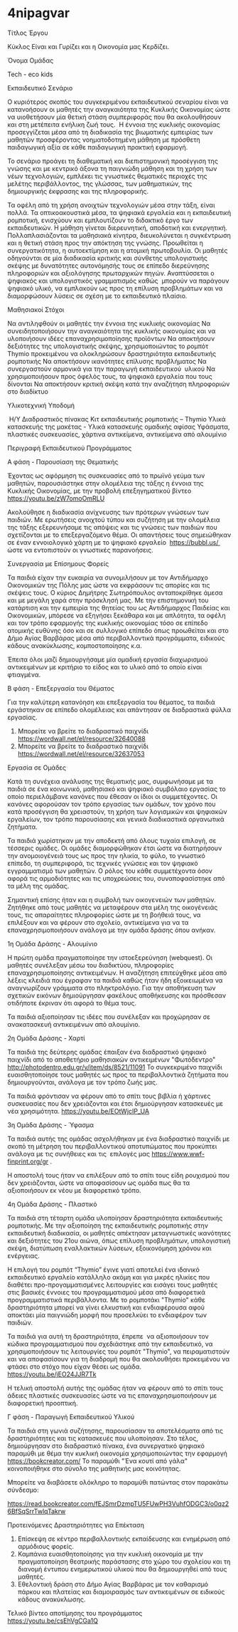  # 4nipagvar
Τίτλος Έργου

Κύκλος Είναι και Γυρίζει και η Οικονομία μας Κερδίζει.

Όνομα Ομάδας

Tech - eco kids

Εκπαιδευτικό Σενάριο

Ο κυριότερος σκοπός του συγκεκριμένου εκπαιδευτικού σεναρίου είναι να κατανοήσουν οι μαθητές την αναγκαιότητα της Κυκλικής Οικονομίας ώστε να υιοθετήσουν μία θετική στάση συμπεριφοράς που θα ακολουθήσουν και στη μετέπειτα ενήλικη ζωή τους.  Η έννοια της κυκλικής οικονομίας προσεγγίζεται μέσα από τη διαδικασία της βιωματικής εμπειρίας των μαθητών προσφέροντας νοηματοδοτημένη μάθηση με πρόσθετη παιδαγωγική αξία σε κάθε παιδαγωγική πρακτική εφαρμογή.

Το σενάριο προάγει τη διαθεματική και διεπιστημονική προσέγγιση της γνώσης και με κεντρικό άξονα τη παιγνιώδη μάθηση και τη χρήση των νέων τεχνολογιών, εμπλέκει τις γνωστικές θεματικές περιοχές της μελέτης περιβάλλοντος, της γλώσσας, των μαθηματικών, της δημιουργικής έκφρασης και της πληροφορικής.

Τα οφέλη από τη χρήση ανοιχτών τεχνολογιών μέσα στην τάξη, είναι πολλά. Τα οπτικοακουστικά μέσα, τα ψηφιακά εργαλεία και η εκπαιδευτική ρομποτική, ενισχύουν και εμπλουτίζουν το διδακτικό έργο των εκπαιδευτικών. Η μάθηση γίνεται διερευνητική, αποδοτική και ενεργητική. Πολλαπλασιάζονται τα μαθησιακά κίνητρα, διευκολύνεται η συγκέντρωση και η θετική στάση προς την απόκτηση της γνώσης. Προωθείται η συνεργατικότητα, η αυτοεκτίμηση και η ατομική πρωτοβουλία. Οι μαθητές οδηγούνται σε μία διαδικασία κριτικής και σύνθετης υπολογιστικής σκέψης με δυνατότητες αυτονόμησής τους σε επίπεδο διερεύνησης πληροφοριών και αξιολόγησης πρωταρχικών πηγών. Αναπτύσσεται ο ψηφιακός και υπολογιστικός γραμματισμός καθώς  μπορούν να παράγουν ψηφιακό υλικό, να εμπλακούν ως προς τη επίλυση προβλημάτων και να διαμορφώσουν λύσεις σε σχέση με το εκπαιδευτικό πλαίσιο.

Μαθησιακοί Στόχοι

Να αντιληφθούν οι μαθητές την έννοια της κυκλικής οικονομίας
Να συνειδητοποιήσουν την αναγκαιότητα της κυκλικής οικονομίας και να υλοποιήσουν ιδέες επαναχρησιμοποίησης προϊόντων
Να αποκτήσουν δεξιότητες της υπολογιστικής σκέψης, χρησιμοποιώντας το ρομπότ Thymio προκειμένου να ολοκληρώσουν δραστηριότητα εκπαιδευτικής ρομποτικής
Να αποκτήσουν ικανότητες επίλυσης προβλήματος
Να συνεργαστούν αρμονικά για την παραγωγή εκπαιδευτικού  υλικού
Να χρησιμοποιήσουν προς όφελός τους, τα ψηφιακά εργαλεία που τους δίνονται
Να αποκτήσουν κριτική σκέψη κατά την αναζήτηση πληροφοριών στο διαδίκτυο

Υλικοτεχνική Υποδομή

 Η/Υ
Διαδραστικός πίνακας
Κιτ εκπαιδευτικής ρομποτικής – Thymio
Υλικά κατασκευής της μακέτας - Υλικά κατασκευής ομαδικής αφίσας
Υφάσματα, πλαστικές συσκευασίες, χάρτινα αντικείμενα, αντικείμενα από αλουμίνιο

Περιγραφή Εκπαιδευτικού Προγράμματος

Α φάση - Παρουσίαση της Θεματικής

Έχοντας ως αφόρμηση τις συσκευασίες από το πρωϊνό γεύμα των μαθητών, παρουσιάστηκε στην ολομέλεια της τάξης η έννοια της Κυκλικής Οικονομίας, με την προβολή επεξηγηματικού βίντεο https://youtu.be/zW7omoOmRLU

Ακολούθησε η διαδικασία ανίχνευσης των πρότερων γνώσεων των παιδιών. Με ερωτήσεις ανοιχτού τύπου και συζήτηση με την ολομέλεια της τάξης εξερευνήσαμε τις απόψεις και τις γνώσεις των παιδιών που σχετίζονται με το επεξεργαζόμενο θέμα. Οι απαντήσεις τους σημειώθηκαν σε έναν εννοιολογικό χάρτη με το ψηφιακό εργαλείο  https://bubbl.us/  ώστε να εντοπιστούν οι γνωστικές παρανοήσεις.

Συνεργασία με Επίσημους Φορείς

Τα παιδιά είχαν την ευκαιρία να συνομιλήσουν με τον Αντιδήμαρχο Οικονομικών της Πόλης μας ώστε να εκφράσουν τις απορίες και τις σκέψεις τους. Ο κύριος Δημήτρης Σωτηρόπουλος ανταποκρίθηκε άμεσα και με μεγάλη χαρά στην πρόσκλησή μας. Με την επιστημονική του κατάρτιση και την εμπειρία της θητείας του ως Αντιδήμαρχος Παιδείας και Οικονομικών, μπόρεσε να εξηγήσει ξεκάθαρα και με απλότητα, τα οφέλη και τον τρόπο εφαρμογής της κυκλικής οικονομίας τόσο σε επίπεδο ατομικής ευθύνης όσο και σε συλλογικό επίπεδο όπως προωθείται και στο Δήμο Αγίας Βαρβάρας μέσα από περιβαλλοντικά προγράμματα, ειδικούς κάδους ανακύκλωσης, κομποστοποίησης κ.α.

Έπειτα όλοι μαζί δημιουργήσαμε μία ομαδική εργασία διαχωρισμού αντικειμένων με κριτήριο το είδος και το υλικό από το οποίο είναι φτιαγμένα.

Β φάση - Επεξεργασία του Θέματος 

Για την καλύτερη κατανόηση και επεξεργασία του θέματος, τα παιδιά  εργάστηκαν σε επίπεδο ολομέλειας και απάντησαν σε διαδραστικά φύλλα εργασίας.

1. Μπορείτε να βρείτε το διαδραστικό παιχνίδι https://wordwall.net/el/resource/32640088 
2. Μπορείτε να βρείτε το διαδραστικό παιχνίδι https://wordwall.net/el/resource/32637053

Εργασία σε Ομάδες

Κατά τη συνέχεια ανάλυσης της θεματικής μας, συμφωνήσαμε με τα παιδιά σε ένα κοινωνικό, μαθησιακό και ψηφιακό συμβόλαιο εργασίας το οποίο περιελάμβανε κανόνες που έθεσαν οι ίδιοι οι συμμετέχοντες. Οι κανόνες αφορούσαν τον τρόπο εργασίας των ομάδων, τον χρόνο που κατά προσέγγιση θα χρειαστούν, τη χρήση των λογισμικών και ψηφιακών εργαλείων, τον τρόπο παρουσίασης και γενικά διαδικαστικά οργανωτικά ζητήματα.

Τα παιδιά χωρίστηκαν με την αποδεκτή από όλους τυχαία επιλογή, σε τέσσερις ομάδες. Οι ομάδες διαμορφώθηκαν έτσι ώστε να διατηρήσουν την ανομοιογένειά τους ως προς την ηλικία, το φύλο, το γνωστικό επίπεδο, τη συμπεριφορά, τις τεχνικές γνώσεις και τον ψηφιακό εγγραμματισμό των μαθητών. Ο ρόλος του κάθε συμμετέχοντα όσον αφορά τις αρμοδιότητες και τις υποχρεώσεις του, συναποφασίστηκε από τα μέλη της ομάδας.

Σημαντική επίσης ήταν και η συμβολή των οικογενειών των μαθητών. Ζητήθηκε από τους μαθητές να μεταφέρουν στα μέλη της οικογένειάς τους, τις απαραίτητες πληροφορίες ώστε με τη βοήθειά τους, να επιλέξουν και να φέρουν στο σχολείο, αντικείμενα για να τα επαναχρησιμοποιήσουν ανάλογα με την ομάδα δράσης όπου ανήκαν.

1η Ομάδα Δράσης - Αλουμίνιο

Η πρώτη ομάδα πραγματοποίησε την ιστοεξερεύνηση (webquest). Οι μαθητές συνέλεξαν μέσω του διαδικτύου, πληροφορίες επαναχρησιμοποίησης αντικειμένων. Η αναζήτηση επιτεύχθηκε μέσα από λέξεις κλειδιά που έγραφαν τα παιδιά καθώς ήταν ήδη εξοικειωμένα να αναγνωρίζουν γράμματα στο πληκτρολόγιο. Για την αποθήκευση των σχετικών εικόνων δημιούργησαν φακέλους αποθήκευσης και πρόσθεσαν οτιδήποτε έκριναν ότι αφορά το θέμα τους.

Τα παιδιά αξιοποίησαν τις ιδέες που συνέλεξαν και προχώρησαν σε ανακατασκευή αντικειμένων από αλουμίνιο.

2η Ομάδα Δράσης - Χαρτί

Τα παιδιά της δεύτερης ομάδας έπαιξαν ένα διαδραστικό ψηφιακό παιχνίδι από το αποθετήριο μαθησιακών αντικειμένων "Φωτόδεντρο" http://photodentro.edu.gr/v/item/ds/8521/11091 Το συγκεκριμένο παιχνίδι ευαισθητοποίησε τους μαθητές ως προς τα περιβαλλοντικά ζητήματα που δημιουργούνται, ανάλογα με τον τρόπο ζωής μας.

Τα παιδιά φρόντισαν να φέρουν από το σπίτι τους βιβλία ή χάρτινες συσκευασίες που δεν χρειάζονται και έτσι δημιούργησαν κατασκευές με νέα χρησιμότητα. https://youtu.be/EOtWjcIP_UA

3η Ομάδα Δράσης - Ύφασμα

Τα παιδιά αυτής της ομάδας ασχολήθηκαν με ένα διαδραστικό παιχνίδι με σκοπό τη μέτρηση του περιβαλλοντικού αποτυπώματος που προκύπτει ανάλογα με τις συνήθειες και τις  επιλογές μας https://www.wwf-finprint.org/gr .

Η αποστολή τους ήταν να επιλέξουν από το σπίτι τους είδη ρουχισμού που δεν χρειάζονται, ώστε να αποφασίσουν ως ομάδα πως θα τα αξιοποιήσουν εκ νέου με διαφορετικό τρόπο.

4η Ομάδα Δράσης - Πλαστικό

Τα παιδιά στη τέταρτη ομάδα υλοποίησαν δραστηριότητα εκπαιδευτικής ρομποτικής. Με την αξιοποίηση της εκπαιδευτικής ρομποτικής στην εκπαιδευτική διαδικασία, οι μαθητές απέκτησαν μεταγνωστικές ικανότητες και δεξιότητες του 21ου αιώνα, όπως επίλυση προβλημάτων, υπολογιστική σκέψη, διατύπωση εναλλακτικών λύσεων, εξοικονόμηση χρόνου και ενέργειας.

Η επιλογή του ρομπότ “Thymio” έγινε γιατί αποτελεί ένα ιδανικό εκπαιδευτικό εργαλείο κατάλληλο ακόμη και για μικρές ηλικίες που διαθέτει προ-προγαμματισμένες λειτουργίες και εισάγει τους μαθητές στις βασικές έννοιες του προγραμματισμού μέσα από διαφορετικά προγραμματιστικά περιβάλλοντα. Με το ρομποτάκι "Thymio" κάθε δραστηριότητα μπορεί να γίνει ελκυστική και ενδιαφέρουσα αφού αποκτάει μία παιγνιώδη μορφή που προσελκύει το ενδιαφέρον των παιδιών.

Τα παιδιά για αυτή τη δραστηριότητα, έπρεπε  να αξιοποιήσουν τον κώδικα προγραμματισμού που σχεδιάστηκε από την εκπαιδευτικό, να χρησιμοποιήσουν τις λειτουργίες του ρομπότ "Thymio", να πειραματιστούν και να αποφασίσουν για τη διαδρομή που θα ακολουθήσει προκειμένου να φτάσει στο στόχο που είχαν θέσει ως ομάδα. 
https://youtu.be/jEO24JJR7Tk

Η τελική αποστολή αυτής της ομάδας ήταν να φέρουν από το σπίτι τους άδειες πλαστικές συσκευασίες ώστε να τις επαναχρησιμοποιήσουν με διαφορετική προοπτική.

Γ φάση - Παραγωγή Εκπαιδευτικού Υλικού

Τα παιδιά στη γωνιά συζήτησης, παρουσίασαν τα αποτελέσματα από τις δραστηριότητες και τις κατασκευές που υλοποίησαν. Στο τέλος, δημιούργησαν στο διαδραστικό πίνακα, ένα συνεργατικό ψηφιακό παραμύθι με θέμα την κυκλική οικονομία χρησιμοποιώντας την εφαρμογή https://bookcreator.com/ Το παραμύθι "Ένα κουτί από γάλα" κοινοποιήθηκε στο σύνολο της μαθητικής μας κοινότητας.

Μπορείτε να διαβάσετε ολόκληρο το παραμύθι πατώντας στον παρακάτω σύνδεσμο:

https://read.bookcreator.com/fEJSmrDzmpTU5FUwPH3VuhfODGC3/o0qz26BfSqSrrTwlqTakrw

Προτεινόμενες Δραστηριότητες για Επέκταση

1. Επίσκεψη σε κέντρο περιβαλλοντικής εκπαίδευσης και ενημέρωση από αρμόδιους φορείς.
2. Καμπάνια ευαισθητοποίησης για την κυκλική οικονομία με την πραγματοποίηση θεατρικής παράστασης στο χώρο του σχολείου και τη διανομή έντυπου ενημερωτικού υλικού που θα δημιουργηθεί από τους μαθητές.
3. Εθελοντική δράση στο Δήμο Αγίας Βαρβάρας με τον καθαρισμό πάρκου και πλατείας και διαμοιρασμός των αντικειμένων σε ειδικούς κάδους ανακύκλωσης.

Τελικό βίντεο αποτίμησης του προγράμματος
https://youtu.be/csEhVgCGa1Q
